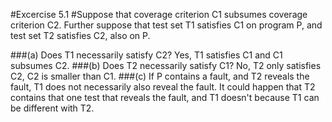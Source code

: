 #Excercise 5.1
#Suppose that coverage criterion C1 subsumes coverage criterion C2. Further suppose that test set T1 satisfies C1 on program P, and test set T2 satisfies C2, also on P.

###(a) Does T1 necessarily satisfy C2?
Yes, T1 satisfies C1 and C1 subsumes C2.
###(b) Does T2 necessarily satisfy C1?
No, T2 only satisfies C2, C2 is smaller than C1.
###(c) If P contains a fault, and T2 reveals the fault, T1 does not necessarily also reveal the fault.
It could happen that T2 contains that one test that reveals the fault, and T1 doesn't because T1 can be different with T2.